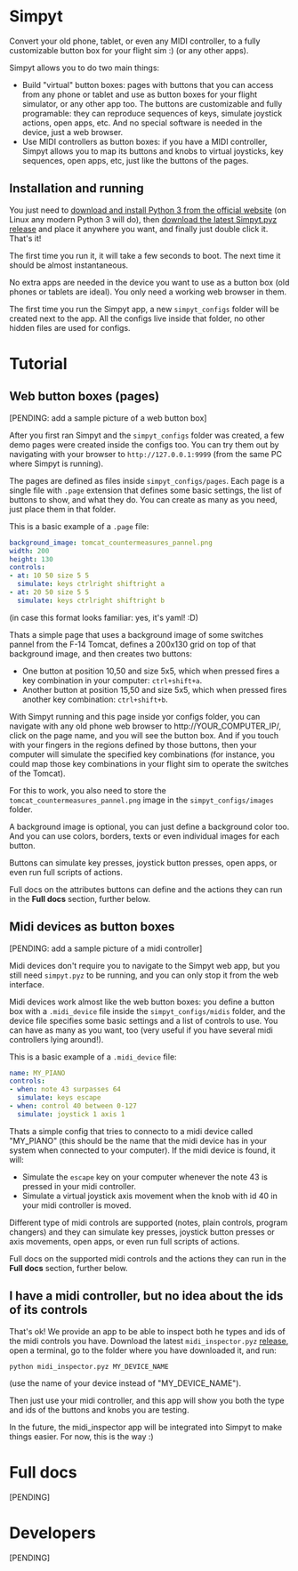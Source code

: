 # Simpyt

Convert your old phone, tablet, or even any MIDI controller, to a fully customizable button box for your flight sim :) (or any other apps).

Simpyt allows you to do two main things:

- Build "virtual" button boxes: pages with buttons that you can access from any phone or tablet and use as button boxes for your flight simulator, or any other app too. The buttons are customizable and fully programable: they can reproduce sequences of keys, simulate joystick actions, open apps, etc. And no special software is needed in the device, just a web browser.
- Use MIDI controllers as button boxes: if you have a MIDI controller, Simpyt allows you to map its buttons and knobs to virtual joysticks, key sequences, open apps, etc, just like the buttons of the pages.


## Installation and running

You just need to [download and install Python 3 from the official website](https://www.python.org/downloads/) (on Linux any modern Python 3 will do), then [download the latest Simpyt.pyz release](https://github.com/fisadev/simpyt/releases) and place it anywhere you want, and finally just double click it. That's it!

The first time you run it, it will take a few seconds to boot. The next time it should be almost instantaneous.

No extra apps are needed in the device you want to use as a button box (old phones or tablets are ideal). You only need a working web browser in them.

The first time you run the Simpyt app, a new `simpyt_configs` folder will be created next to the app. All the configs live inside that folder, no other hidden files are used for configs.

# Tutorial

## Web button boxes (pages)

[PENDING: add a sample picture of a web button box]

After you first ran Simpyt and the `simpyt_configs` folder was created, a few demo pages were created inside the configs too. You can try them out by navigating with your browser to `http://127.0.0.1:9999` (from the same PC where Simpyt is running).

The pages are defined as files inside `simpyt_configs/pages`. Each page is a single file with `.page` extension that defines some basic settings, the list of buttons to show, and what they do. You can create as many as you need, just place them in that folder.

This is a basic example of a `.page` file:

```yaml
background_image: tomcat_countermeasures_pannel.png
width: 200
height: 130
controls:
- at: 10 50 size 5 5
  simulate: keys ctrlright shiftright a
- at: 20 50 size 5 5
  simulate: keys ctrlright shiftright b
```

(in case this format looks familiar: yes, it's yaml! :D)

Thats a simple page that uses a background image of some switches pannel from the F-14 Tomcat, defines a 200x130 grid on top of that background image, and then creates two buttons:
- One button at position 10,50 and size 5x5, which when pressed fires a key combination in your computer: `ctrl+shift+a`.
- Another button at position 15,50 and size 5x5, which when pressed fires another key combination: `ctrl+shift+b`.

With Simpyt running and this page inside yor configs folder, you can navigate with any old phone web browser to http://YOUR_COMPUTER_IP/, click on the page name, and you will see the button box. And if you touch with your fingers in the regions defined by those buttons, then your computer will simulate the specified key combinations (for instance, you could map those key combinations in your flight sim to operate the switches of the Tomcat).

For this to work, you also need to store the `tomcat_countermeasures_pannel.png` image in the `simpyt_configs/images` folder.

A background image is optional, you can just define a background color too. And you can use colors, borders, texts or even individual images for each button.

Buttons can simulate key presses, joystick button presses, open apps, or even run full scripts of actions.

Full docs on the attributes buttons can define and the actions they can run in the **Full docs** section, further below.

## Midi devices as button boxes

[PENDING: add a sample picture of a midi controller]

Midi devices don't require you to navigate to the Simpyt web app, but you still need `simpyt.pyz` to be running, and you can only stop it from the web interface.

Midi devices work almost like the web button boxes: you define a button box with a `.midi_device` file inside the `simpyt_configs/midis` folder, and the device file specifies some basic settings and a list of controls to use. You can have as many as you want, too (very useful if you have several midi controllers lying around!).

This is a basic example of a `.midi_device` file:

```yaml
name: MY_PIANO
controls:
- when: note 43 surpasses 64
  simulate: keys escape
- when: control 40 between 0-127
  simulate: joystick 1 axis 1
```

Thats a simple config that tries to connecto to a midi device called "MY_PIANO" (this should be the name that the midi device has in your system when connected to your computer). If the midi device is found, it will:
- Simulate the `escape` key on your computer whenever the note 43 is pressed in your midi controller.
- Simulate a virtual joystick axis movement when the knob with id 40 in your midi controller is moved.

Different type of midi controls are supported (notes, plain controls, program changers) and they can simulate key presses, joystick button presses or axis movements, open apps, or even run full scripts of actions.

Full docs on the supported midi controls and the actions they can run in the **Full docs** section, further below.

## I have a midi controller, but no idea about the ids of its controls

That's ok! We provide an app to be able to inspect both he types and ids of the midi controls you have. Download the latest `midi_inspector.pyz` [release](https://github.com/fisadev/simpyt/releases), open a terminal, go to the folder where you have downloaded it, and run:

```python midi_inspector.pyz MY_DEVICE_NAME``` 

(use the name of your device instead of "MY_DEVICE_NAME").

Then just use your midi controller, and this app will show you both the type and ids of the buttons and knobs you are testing.

In the future, the midi_inspector app will be integrated into Simpyt to make things easier. For now, this is the way :)

# Full docs

[PENDING]

# Developers

[PENDING]
